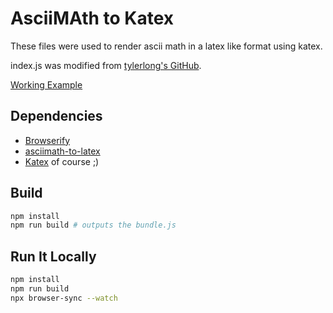 # AsciiMAth to Katex

These files were used to render ascii math in a latex like format using katex.

index.js was modified from [tylerlong's GitHub](https://github.com/tylerlong/asciimath-to-latex).

[Working Example](https://github.com/pianomanfrazier/asciimath-to-katex)

## Dependencies

- [Browserify](https://browserify.org)
- [asciimath-to-latex](https://github.com/tylerlong/asciimath-to-latex)
- [Katex](https://katex.org/) of course ;)

## Build

```bash
npm install
npm run build # outputs the bundle.js
```

## Run It Locally

```bash
npm install
npm run build
npx browser-sync --watch
```